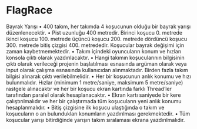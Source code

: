 # FlagRace

Bayrak Yarışı
• 400 takım, her takımda 4 koşucunun olduğu bir bayrak yarışı düzenlenecektir.
• Pist uzunluğu 400 metredir. Birinci koşucu 0. metrede ikinci koşucu 100.
metrede üçüncü koşucu 200. metrede dördüncü koşucu 300. metrede bitiş
çizgisi 400. metrededir. Koşucular bayrak değişimi için zaman
kaybetmemektedir.
• Takım içindeki oyuncuların konum ve hızları konsola çıktı olarak
yazdırılacaktır.
• Hangi takımın koşucularının bilgisinin çıktı olarak verileceği projenin
başlatılması esnasında argüman olarak veya input olarak çalışma esnasında
kullanıcıdan alınmaktadır. Birden fazla takım bilgisi alınarak çıktı
verilebilmelidir.
• Her bir koşucunun anlık konumu ve hızı bulunmalıdır. Hızlar (minimum 1
metre/saniye, maksimum 5 metre/saniye) rastgele alınacaktır ve her bir koşucu
ekran kartında farklı Thread’ler tarafından paralel olarak hesaplanacaktır.
• Ekran kartı saniyede bir kere çalıştırılmalıdır ve her bir çalıştırmada tüm
koşucuların yeni anlık konumu hesaplanmalıdır.
• Bitiş çizgisine ilk koşucu ulaştığında o takım ve koşucuların o an bulundukları
konumların yazdırılması gerekmektedir.
• Tüm koşucular yarışı bitirdiğinde yarışın takım sıralaması ekrana
yazdırılmalıdır.

